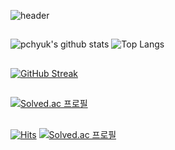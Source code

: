 ![header](https://capsule-render.vercel.app/api?type=waving&color=timeGradient&height=300&section=header&text=Welcome%20to%20pchyuk's%20GitHub%20&fontSize=50)

##
![pchyuk's github stats](https://github-readme-stats.vercel.app/api?username=pchyuk&include_all_commits=true&show_icons=true&theme=radical)    ![Top Langs](https://github-readme-stats.vercel.app/api/top-langs/?username=pchyuk&layout=compact&theme=merko)

##
[![GitHub Streak](https://streak-stats.demolab.com?user=pchyuk&theme=dark&hide_border=true)](https://git.io/streak-stats) 

##
[![Solved.ac 프로필](http://mazassumnida.wtf/api/v2/generate_badge?boj=pch6590)](https://solved.ac/pch6590)

##
[![Hits](https://hits.seeyoufarm.com/api/count/incr/badge.svg?url=https%3A%2F%2Fgithub.com%2Fpchyuk&count_bg=%2379C83D&title_bg=%23555555&icon=&icon_color=%23E7E7E7&title=visit&edge_flat=false)](https://hits.seeyoufarm.com)    [![Solved.ac 프로필](http://mazassumnida.wtf/api/mini/generate_badge?boj=pch6590)](https://solved.ac/pch6590)
<!--
**pchyuk/pchyuk** is a ✨ _special_ ✨ repository because its `README.md` (this file) appears on your GitHub profile.

Here are some ideas to get you started:

- 🔭 I’m currently working on ...
- 🌱 I’m currently learning ...
- 👯 I’m looking to collaborate on ...
- 🤔 I’m looking for help with ...
- 💬 Ask me about ...
- 📫 How to reach me: ...
- 😄 Pronouns: ...
- ⚡ Fun fact: ...
-->
